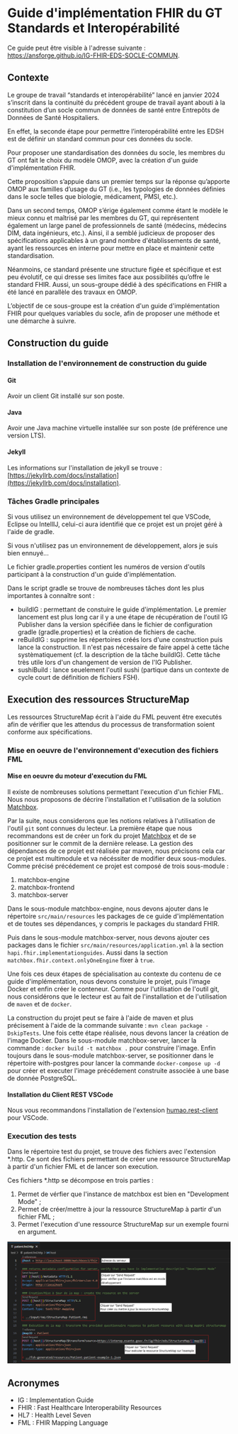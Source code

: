 # Guide d'implémentation FHIR du GT Standards et Interopérabilité

Ce guide peut être visible à l'adresse suivante : https://ansforge.github.io/IG-FHIR-EDS-SOCLE-COMMUN.

## Contexte

Le groupe de travail “standards et interopérabilité” lancé en janvier 2024 s’inscrit dans la continuité du précédent groupe de travail ayant abouti à la constitution d’un socle commun de données de santé entre Entrepôts de Données de Santé Hospitaliers.

En effet, la seconde étape pour permettre l’interopérabilité entre les EDSH est de définir un standard commun pour ces données du socle.

Pour proposer une standardisation des données du socle, les membres du GT ont fait le choix du modèle OMOP, avec la création d'un guide d'implémentation FHIR.

Cette proposition s’appuie dans un premier temps sur la réponse qu’apporte OMOP aux familles d’usage du GT (i.e., les typologies de données définies dans le socle telles que biologie, médicament, PMSI, etc.).

Dans un second temps, OMOP s’érige également comme étant le modèle le mieux connu et maîtrisé par les membres du GT, qui représentent également un large panel de professionnels de santé (médecins, médecins DIM, data ingénieurs, etc.). Ainsi, il a semblé judicieux de proposer des spécifications applicables à un grand nombre d'établissements de santé, ayant les ressources en interne pour mettre en place et maintenir cette standardisation.

Néanmoins, ce standard présente une structure figée et spécifique et est peu évolutif, ce qui dresse ses limites face aux possibilités qu’offre le standard FHIR. Aussi, un sous-groupe dédié à des spécifications en FHIR a été lancé en parallèle des travaux en OMOP.

L’objectif de ce sous-groupe est la création d'un guide d'implémentation FHIR pour quelques variables du socle, afin de proposer une méthode et une démarche à suivre.

## Construction du guide

### Installation de l'environnement de construction du guide

#### Git

Avoir un client Git installé sur son poste.

#### Java

Avoir une Java machine virtuelle installée sur son poste (de préférence une version LTS).

#### Jekyll

Les informations sur l'installation de jekyll se trouve : [https://jekyllrb.com/docs/installation](https://jekyllrb.com/docs/installation).

### Tâches Gradle principales

Si vous utilisez un environnement de développement tel que VSCode, Eclipse ou IntellIJ, celui-ci aura identifié que ce projet est un projet géré à l'aide de gradle.

Si vous n'utilisez pas un environnement de développement, alors je suis bien ennuyé...

Le fichier gradle.properties contient les numéros de version d'outils participant à la construction d'un guide d'implémentation.

Dans le script gradle se trouve de nombreuses tâches dont les plus importantes à connaître sont :

* buildIG : permettant de constuire le guide d'implémentation. Le premier lancement est plus long car il y a une étape de récupération de l'outil IG Publisher dans la version spécifiée dans le fichier de configuration gradle (gradle.properties) et la création de fichiers de cache.
* reBuildIG : supprime les répertoires créés lors d'une construction puis lance la construction. Il n'est pas nécessaire de faire appel à cette tâche systèmatiquement (cf. la description de la tâche buildIG). Cette tâche très utile lors d'un changement de version de l'IG Publisher.
* sushiBuild : lance seuelement l'outil sushi (partique dans un contexte de cycle court de définition de fichiers FSH).

## Execution des ressources StructureMap

Les ressources StructureMap écrit à l'aide du FML peuvent être executés afin de vérifier que les attendus du processus de transformation soient conforme aux spécifications.

### Mise en oeuvre de l'environnement d'execution des fichiers FML

#### Mise en oeuvre du moteur d'execution du FML

Il existe de nombreuses solutions permettant l'execution d'un fichier FML. Nous nous proposons de décrire l'installation et l'utilisation de la solution [Matchbox](https://github.com/ahdis/matchbox).

Par la suite, nous considerons que les notions relatives à l'utilisation de l'outil `git` sont connues du lecteur. La première étape que nous recommandons est de créer un fork du projet [Matchbox](https://github.com/ahdis/matchbox) et de se positionner sur le commit de la dernière release. La gestion des dépendances de ce projet est réalisée par maven, nous précisons cela car ce projet est multimodule et va nécéssiter de modifier deux sous-modules. Comme précisé précédement ce projet est composé de trois sous-module :

1. matchbox-engine
2. matchbox-frontend
3. matchbox-server

Dans le sous-module matchbox-engine, nous devons ajouter dans le répertoire `src/main/resources` les packages de ce guide d'implémentation et de toutes ses dépendances, y compris le packages du standard FHIR.

Puis dans le sous-module matchbox-server, nous devons ajouter ces packages dans le fichier `src/main/resources/application.yml` à la section `hapi.fhir.implementationguides`. Aussi dans la section `matchbox.fhir.context.onlyOneEngine` fixer à `true`.

Une fois ces deux étapes de spécialisation au contexte du contenu de ce guide d'implémentation, nous devons constuire le projet, puis l'image Docker et enfin créer le conteneur. Comme pour l'utilisation de l'outil git, nous considérons que le lecteur est au fait de l'installation et de l'utilisation de `maven` et de `docker`.

La construction du projet peut se faire à l'aide de maven et plus précisement à l'aide de la commande suivante : `mvn clean package -DskipTests`. Une fois cette étape réalisée, nous devons lancer la création de l'image Docker. Dans le sous-module matchbox-server, lancer la commande : `docker build -t matchbox .` pour construire l'image. Enfin toujours dans le sous-module matchbox-server, se positionner dans le répertoire with-postgres pour lancer la commande `docker-compose up -d` pour créer et executer l'image précédement construite associée à une base de donnée PostgreSQL.

#### Installation du Client REST VSCode

Nous vous recommandons l'installation de l'extension [humao.rest-client](https://github.com/Huachao/vscode-restclient) pour VSCode.

### Execution des tests

Dans le répertoire test du projet, se trouve des fichiers avec l'extension *.http. Ce sont des fichiers permettant de créer une ressource StructureMap à partir d'un fichier FML et de lancer son execution.

Ces fichiers *.http se décompose en trois parties : 

1. Permet de vérfier que l'instance de matchbox est bien en "Development Mode" ;
2. Permet de créer/mettre à jour la ressource StructureMap à partir d'un fichier FML ; 
3. Permet l'execution d'une ressource StructureMap sur un exemple fourni en argument.

![Exemple du fichier test d'execution d'un FML sur un exemple](doc/image/example-exec-fml.png)

## Acronymes

* IG : Implementation Guide
* FHIR : Fast Healthcare Interoperability Resources
* HL7 : Health Level Seven
* FML : FHIR Mapping Language